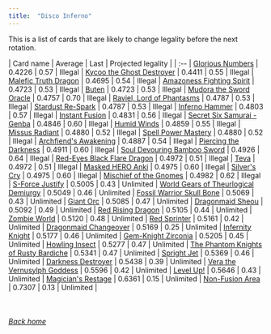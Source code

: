 ```yaml
---
title:  "Disco Inferno"
---
```


This is a list of cards that are likely to change legality before the next rotation.

| Card name | Average | Last | Projected legality |
| :-- |
[Glorious Numbers](https://db.ygoprodeck.com/card/?search=Glorious%20Numbers) | 0.4226 | 0.57 | Illegal |
[Kycoo the Ghost Destroyer](https://db.ygoprodeck.com/card/?search=Kycoo%20the%20Ghost%20Destroyer) | 0.4411 | 0.55 | Illegal |
[Malefic Truth Dragon](https://db.ygoprodeck.com/card/?search=Malefic%20Truth%20Dragon) | 0.4695 | 0.54 | Illegal |
[Amazoness Fighting Spirit](https://db.ygoprodeck.com/card/?search=Amazoness%20Fighting%20Spirit) | 0.4723 | 0.53 | Illegal |
[Buten](https://db.ygoprodeck.com/card/?search=Buten) | 0.4723 | 0.53 | Illegal |
[Mudora the Sword Oracle](https://db.ygoprodeck.com/card/?search=Mudora%20the%20Sword%20Oracle) | 0.4757 | 0.70 | Illegal |
[Raviel, Lord of Phantasms](https://db.ygoprodeck.com/card/?search=Raviel,%20Lord%20of%20Phantasms) | 0.4787 | 0.53 | Illegal |
[Stardust Re-Spark](https://db.ygoprodeck.com/card/?search=Stardust%20Re-Spark) | 0.4787 | 0.53 | Illegal |
[Inferno Hammer](https://db.ygoprodeck.com/card/?search=Inferno%20Hammer) | 0.4803 | 0.57 | Illegal |
[Instant Fusion](https://db.ygoprodeck.com/card/?search=Instant%20Fusion) | 0.4831 | 0.56 | Illegal |
[Secret Six Samurai - Genba](https://db.ygoprodeck.com/card/?search=Secret%20Six%20Samurai%20-%20Genba) | 0.4846 | 0.60 | Illegal |
[Humid Winds](https://db.ygoprodeck.com/card/?search=Humid%20Winds) | 0.4859 | 0.55 | Illegal |
[Missus Radiant](https://db.ygoprodeck.com/card/?search=Missus%20Radiant) | 0.4880 | 0.52 | Illegal |
[Spell Power Mastery](https://db.ygoprodeck.com/card/?search=Spell%20Power%20Mastery) | 0.4880 | 0.52 | Illegal |
[Archfiend's Awakening](https://db.ygoprodeck.com/card/?search=Archfiend's%20Awakening) | 0.4887 | 0.54 | Illegal |
[Piercing the Darkness](https://db.ygoprodeck.com/card/?search=Piercing%20the%20Darkness) | 0.4911 | 0.60 | Illegal |
[Soul Devouring Bamboo Sword](https://db.ygoprodeck.com/card/?search=Soul%20Devouring%20Bamboo%20Sword) | 0.4926 | 0.64 | Illegal |
[Red-Eyes Black Flare Dragon](https://db.ygoprodeck.com/card/?search=Red-Eyes%20Black%20Flare%20Dragon) | 0.4972 | 0.51 | Illegal |
[Teva](https://db.ygoprodeck.com/card/?search=Teva) | 0.4972 | 0.51 | Illegal |
[Masked HERO Anki](https://db.ygoprodeck.com/card/?search=Masked%20HERO%20Anki) | 0.4975 | 0.60 | Illegal |
[Silver's Cry](https://db.ygoprodeck.com/card/?search=Silver's%20Cry) | 0.4975 | 0.60 | Illegal |
[Mischief of the Gnomes](https://db.ygoprodeck.com/card/?search=Mischief%20of%20the%20Gnomes) | 0.4982 | 0.62 | Illegal |
[S-Force Justify](https://db.ygoprodeck.com/card/?search=S-Force%20Justify) | 0.5005 | 0.43 | Unlimited |
[World Gears of Theurlogical Demiurgy](https://db.ygoprodeck.com/card/?search=World%20Gears%20of%20Theurlogical%20Demiurgy) | 0.5049 | 0.46 | Unlimited |
[Fossil Warrior Skull Bone](https://db.ygoprodeck.com/card/?search=Fossil%20Warrior%20Skull%20Bone) | 0.5069 | 0.43 | Unlimited |
[Giant Orc](https://db.ygoprodeck.com/card/?search=Giant%20Orc) | 0.5085 | 0.47 | Unlimited |
[Dragonmaid Sheou](https://db.ygoprodeck.com/card/?search=Dragonmaid%20Sheou) | 0.5092 | 0.49 | Unlimited |
[Red Rising Dragon](https://db.ygoprodeck.com/card/?search=Red%20Rising%20Dragon) | 0.5105 | 0.44 | Unlimited |
[Zombie World](https://db.ygoprodeck.com/card/?search=Zombie%20World) | 0.5120 | 0.48 | Unlimited |
[Red Sprinter](https://db.ygoprodeck.com/card/?search=Red%20Sprinter) | 0.5161 | 0.42 | Unlimited |
[Dragonmaid Changeover](https://db.ygoprodeck.com/card/?search=Dragonmaid%20Changeover) | 0.5169 | 0.25 | Unlimited |
[Infernity Knight](https://db.ygoprodeck.com/card/?search=Infernity%20Knight) | 0.5177 | 0.46 | Unlimited |
[Gem-Knight Zirconia](https://db.ygoprodeck.com/card/?search=Gem-Knight%20Zirconia) | 0.5205 | 0.45 | Unlimited |
[Howling Insect](https://db.ygoprodeck.com/card/?search=Howling%20Insect) | 0.5277 | 0.47 | Unlimited |
[The Phantom Knights of Rusty Bardiche](https://db.ygoprodeck.com/card/?search=The%20Phantom%20Knights%20of%20Rusty%20Bardiche) | 0.5341 | 0.47 | Unlimited |
[Spright Jet](https://db.ygoprodeck.com/card/?search=Spright%20Jet) | 0.5369 | 0.46 | Unlimited |
[Darkness Destroyer](https://db.ygoprodeck.com/card/?search=Darkness%20Destroyer) | 0.5438 | 0.39 | Unlimited |
[Vera the Vernusylph Goddess](https://db.ygoprodeck.com/card/?search=Vera%20the%20Vernusylph%20Goddess) | 0.5596 | 0.42 | Unlimited |
[Level Up!](https://db.ygoprodeck.com/card/?search=Level%20Up!) | 0.5646 | 0.43 | Unlimited |
[Magician's Restage](https://db.ygoprodeck.com/card/?search=Magician's%20Restage) | 0.6361 | 0.15 | Unlimited |
[Non-Fusion Area](https://db.ygoprodeck.com/card/?search=Non-Fusion%20Area) | 0.7307 | 0.13 | Unlimited |

<br>

###### [Back home](index)